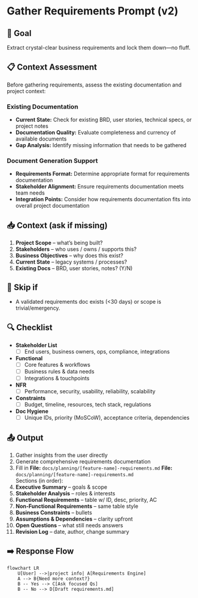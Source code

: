 # Gather Requirements Prompt (v2)

## 🎯 Goal
Extract crystal-clear business requirements and lock them down—no fluff.

## 📋 Context Assessment
Before gathering requirements, assess the existing documentation and project context:

### Existing Documentation
- **Current State:** Check for existing BRD, user stories, technical specs, or project notes
- **Documentation Quality:** Evaluate completeness and currency of available documents
- **Gap Analysis:** Identify missing information that needs to be gathered

### Document Generation Support
- **Requirements Format:** Determine appropriate format for requirements documentation
- **Stakeholder Alignment:** Ensure requirements documentation meets team needs
- **Integration Points:** Consider how requirements documentation fits into overall project documentation

## 📥 Context (ask if missing)
1. **Project Scope** – what’s being built?
2. **Stakeholders** – who uses / owns / supports this?
3. **Business Objectives** – why does this exist?
4. **Current State** – legacy systems / processes?
5. **Existing Docs** – BRD, user stories, notes? (Y/N)

## 🚦 Skip if
- A validated requirements doc exists (<30 days) or scope is trivial/emergency.

## 🔍 Checklist
- **Stakeholder List**  
  - [ ] End users, business owners, ops, compliance, integrations  

- **Functional**  
  - [ ] Core features & workflows  
  - [ ] Business rules & data needs  
  - [ ] Integrations & touchpoints  

- **NFR**  
  - [ ] Performance, security, usability, reliability, scalability  

- **Constraints**  
  - [ ] Budget, timeline, resources, tech stack, regulations  

- **Doc Hygiene**  
  - [ ] Unique IDs, priority (MoSCoW), acceptance criteria, dependencies  

## 📤 Output
1. Gather insights from the user directly
2. Generate comprehensive requirements documentation
3. Fill in **File:** `docs/planning/[feature-name]-requirements.md`
**File:** `docs/planning/[feature-name]-requirements.md`  
Sections (in order):
1. **Executive Summary** – goals & scope  
2. **Stakeholder Analysis** – roles & interests  
3. **Functional Requirements** – table w/ ID, desc, priority, AC  
4. **Non-Functional Requirements** – same table style  
5. **Business Constraints** – bullets  
6. **Assumptions & Dependencies** – clarity upfront  
7. **Open Questions** – what still needs answers  
8. **Revision Log** – date, author, change summary  

## ➡️ Response Flow
```mermaid
flowchart LR
    U[User] -->|project info| A[Requirements Engine]
    A --> B{Need more context?}
    B -- Yes --> C[Ask focused Qs]
    B -- No --> D[Draft requirements.md]
